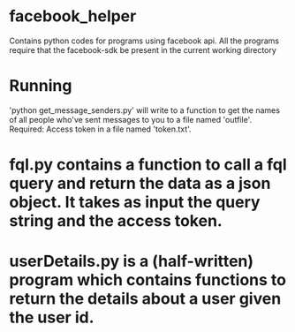 facebook_helper
===============

Contains python codes for programs using facebook api.
All the programs require that the facebook-sdk be present in the current working directory

# Running 
'python get_message_senders.py' 
will write to a function to get the names of all people who've sent messages to you to a file named 'outfile'. 
Required: Access token in a file named 'token.txt'.

# fql.py contains a function to call a fql query and return the data as a json object. It takes as input the query string and the access token.

# userDetails.py is a (half-written) program which contains functions to return the details about a user given the user id.

